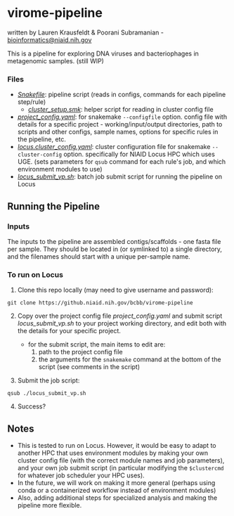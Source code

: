 # virome-pipeline

written by Lauren Krausfeldt & Poorani Subramanian - bioinformatics@niaid.nih.gov

This is a pipeline for exploring DNA viruses and bacteriophages in metagenomic samples. (still WIP)

### Files

- [_Snakefile_](Snakefile): pipeline script (reads in configs, commands for each pipeline step/rule)
  - [_cluster_setup.smk_](cluster_setup.smk): helper script for reading in cluster config file
- [_project_config.yaml_](project_config.yaml): for snakemake `--configfile` option.  config file with details for a specific project - working/input/output directories, path to scripts and other configs, sample names, options for specific rules in the pipeline, etc.
- [_locus.cluster_config.yaml_](locus.cluster_config.yaml): cluster configuration file for snakemake `--cluster-config` option. specifically for NIAID Locus HPC which uses UGE. (sets parameters for `qsub` command for each rule's job, and which environment modules to use)
- [_locus_submit_vp.sh_](locus_submit_vp.sh): batch job submit script for running the pipeline on Locus

## Running the Pipeline

### Inputs

The inputs to the pipeline are assembled contigs/scaffolds - one fasta file per sample.  They should be located in (or symlinked to) a single directory, and the filenames should start with a unique per-sample name.

### To run on Locus

1. Clone this repo locally (may need to give username and password):
```
git clone https://github.niaid.nih.gov/bcbb/virome-pipeline
```

2. Copy over the project config file _project_config.yaml_ and submit script _locus_submit_vp.sh_ to your project working directory, and edit both with the details for your specific project.  
   - for the submit script, the main items to edit are:
     1. path to the project config file
     2. the arguments for the `snakemake` command at the bottom of the script (see comments in the script)

3. Submit the job script:
  ```
  qsub ./locus_submit_vp.sh
  ```
  
4. Success?

## Notes

- This is tested to run on Locus.  However, it would be easy to adapt to another HPC that uses environment modules by making your own cluster config file (with the correct module names and job parameters), and your own job submit script (in particular modifying the `$clustercmd` for whatever job scheduler your HPC uses).
- In the future, we will work on making it more general (perhaps using conda or a containerized workflow instead of environment modules)
- Also, adding additional steps for specialized analysis and making the pipeline more flexible.
